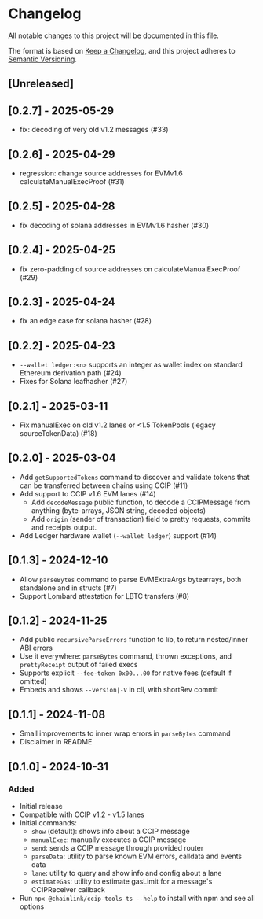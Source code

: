 # Changelog
All notable changes to this project will be documented in this file.

The format is based on [Keep a Changelog](https://keepachangelog.com/en/1.0.0/),
and this project adheres to [Semantic Versioning](https://semver.org/spec/v2.0.0.html).

## [Unreleased]

## [0.2.7] - 2025-05-29
- fix: decoding of very old v1.2 messages (#33)

## [0.2.6] - 2025-04-29
- regression: change source addresses for EVMv1.6 calculateManualExecProof (#31)

## [0.2.5] - 2025-04-28
- fix decoding of solana addresses in EVMv1.6 hasher (#30)

## [0.2.4] - 2025-04-25
- fix zero-padding of source addresses on calculateManualExecProof (#29)

## [0.2.3] - 2025-04-24
- fix an edge case for solana hasher (#28)

## [0.2.2] - 2025-04-23
- `--wallet ledger:<n>` supports an integer as wallet index on standard Ethereum derivation path (#24)
- Fixes for Solana leafhasher (#27)

## [0.2.1] - 2025-03-11
- Fix manualExec on old v1.2 lanes or <1.5 TokenPools (legacy sourceTokenData) (#18)

## [0.2.0] - 2025-03-04
- Add `getSupportedTokens` command to discover and validate tokens that can be transferred between chains using CCIP (#11)
- Add support to CCIP v1.6 EVM lanes (#14)
  - Add `decodeMessage` public function, to decode a CCIPMessage from anything (byte-arrays, JSON string, decoded objects)
  - Add `origin` (sender of transaction) field to pretty requests, commits and receipts output.
- Add Ledger hardware wallet (`--wallet ledger`) support (#14)

## [0.1.3] - 2024-12-10
- Allow `parseBytes` command to parse EVMExtraArgs bytearrays, both standalone and in structs (#7)
- Support Lombard attestation for LBTC transfers (#8)

## [0.1.2] - 2024-11-25
- Add public `recursiveParseErrors` function to lib, to return nested/inner ABI errors
- Use it everywhere: `parseBytes` command, thrown exceptions, and `prettyReceipt` output of failed execs
- Supports explicit `--fee-token 0x00...00` for native fees (default if omitted)
- Embeds and shows `--version|-V` in cli, with shortRev commit

## [0.1.1] - 2024-11-08
- Small improvements to inner wrap errors in `parseBytes` command
- Disclaimer in README

## [0.1.0] - 2024-10-31
### Added
- Initial release
- Compatible with CCIP v1.2 - v1.5 lanes
- Initial commands:
  - `show` (default): shows info about a CCIP message
  - `manualExec`: manually executes a CCIP message
  - `send`: sends a CCIP message through provided router
  - `parseData`: utility to parse known EVM errors, calldata and events data
  - `lane`: utility to query and show info and config about a lane
  - `estimateGas`: utility to estimate gasLimit for a message's CCIPReceiver callback
- Run `npx @chainlink/ccip-tools-ts --help` to install with npm and see all options
